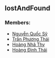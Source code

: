 ## lostAndFound

### Members:

- [Nguyễn Quốc Sỹ](https://www.facebook.com/dungsymap)
- [Trần Phương Thái](https://www.facebook.com/thaiyeunguyet)
- [Hoàng Nhã Thy](https://www.facebook.com/OrieSocuteee)
- [Hoàng Đình Thái](https://www.facebook.com/tuitenthaiii)
